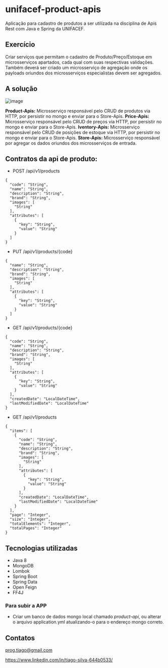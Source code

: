 # unifacef-product-apis

Aplicação para cadastro de produtos a ser utilizada na disciplina de Apis Rest com Java e Spring da UNIFACEF. 

## Exercício

Criar serviços que permitam o cadastro de Produto/Preço/Estoque em microsserviços apartados, cada qual com suas respectivas validações.
Também deverá ser criado um microsserviço de agregação onde os payloads oriundos dos microsserviços especialistas devem ser agregados.

## A solução

![image](https://user-images.githubusercontent.com/595044/144319403-2fe3b312-4a9d-4df8-9d21-e79558bb52f6.png)

**Product-Apis:** Microsserviço responsável pelo CRUD de produtos via HTTP, por persistir no mongo e enviar para o Store-Apis.
**Price-Apis:** Microsserviço responsável pelo CRUD de preços via HTTP, por persistir no mongo e enviar para o Store-Apis.
**Iventory-Apis:** Microsserviço responsável pelo CRUD de posições de estoque via HTTP, por persistir no mongo e enviar para o Store-Apis.
**Store-Apis:** Microsserviço responsável por agregar os dados oriundos dos microsserviços de entrada.

## Contratos da api de produto:

- POST /api/v1/products

```
{
  "code": "String",
  "name": "String",
  "description": "String",
  "brand": "String",
  "images": [
    "String"
  ],
  "attributes": [
    {
      "key": "String",
      "value": "String"
    }
  ]
}
```


- PUT /api/v1/products/{code}

```
{
  "name": "String",
  "description": "String",
  "brand": "String",
  "images": [
    "String"
  ],
  "attributes": [
    {
      "key": "String",
      "value": "String"
    }
  ]
}
```

- GET /api/v1/products/{code}

```
{
  "code": "String",
  "name": "String",
  "description": "String",
  "brand": "String",
  "images": [
    "String"
  ],
  "attributes": [
    {
      "key": "String",
      "value": "String"
    }
  ],
  "createdDate": "LocalDateTime",
  "lastModifiedDate": "LocalDateTime"
}
```

- GET /api/v1/products

```
{
  "items": [
    {
      "code": "String",
      "name": "String",
      "description": "String",
      "brand": "String",
      "images": [
        "String"
      ],
      "attributes": [
        {
          "key": "String",
          "value": "String"
        }
      ],
      "createdDate": "LocalDateTime",
      "lastModifiedDate": "LocalDateTime"
    }
  ],
  "page": "Integer",
  "size": "Integer",
  "totalElements": "Integer",
  "totalPages": "Integer"
}
```

## Tecnologias utilizadas

- Java 8
- MongoDB
- Lombok
- Spring Boot
- Spring Data
- Open Feign
- FF4J

### Para subir a APP

- Criar um banco de dados mongo local chamado *product-api*, ou alterar o arquivo application.yml atualizando-o para o endereço mongo correto.

## Contatos

prog.tiago@gmail.com

https://www.linkedin.com/in/tiago-silva-644b0533/




